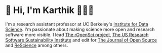 # :wave:  Hi, I'm Karthik 👨🏽‍💻️

 I'm a research assistant professor at UC Berkeley's [Institute for Data Science](https://bids.berkeley.edu/). I'm passionate about making science more open and research software more visible. I lead [The rOpenSci project](https://github.com/ropensci), [The US Research Software Sustainability Institute](https://github.com/si2-urssi) and edit for [The Journal of Open Source](https://joss.theoj.org/) and [ReScience](http://rescience.github.io/) among others. 
